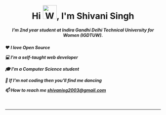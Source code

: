 <h1 align="center">Hi <img src="https://raw.githubusercontent.com/nixin72/nixin72/master/wave.gif" 
         alt="Waving hand animated gif"
         height="45"
         width="45" />, I'm Shivani Singh</h1>
<h5 align="center">
I’m 2nd year student at Indira Gandhi Delhi Technical University for Women (IGDTUW).  
        <h5 align ="left"> <p>❤ I love Open Source</p>
         <p>💻 I'm a self-taught web developer</p>
         <p>🎓 I'm a Computer Science student</p>
         <p>💃 If I'm not coding then you'll find me dancing </p>



📫 How to reach me **shivanisg2003@gmail.com**
<br><br><br>
<hr>


